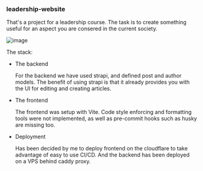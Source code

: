 ### leadership-website

That's a project for a leadership course. The task is to create something useful for an aspect you are consered in the current society.

![image](https://user-images.githubusercontent.com/81620918/156965625-ecd44769-ae07-4a69-a06d-5317b733f13f.png)

The stack:

- The backend

  For the backend we have used strapi, and defined post and author models.
  The benefit of using strapi is that it already provides you with the UI for
  editing and creating articles.

- The frontend

  The frontend was setup with Vite. Code style enforcing and formatting tools were not implemented, as well as pre-commit hooks such as husky are missing too.

- Deployment

  Has been decided by me to deploy frontend on the cloudflare to take advantage of easy to use CI/CD.
  And the backend has been deployed on a VPS behind caddy proxy.
